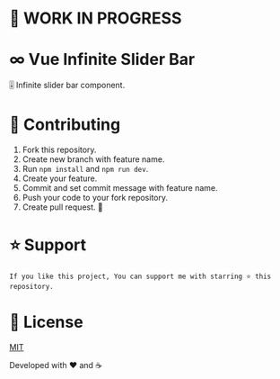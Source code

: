 # 🚧 WORK IN PROGRESS

# ∞ Vue Infinite Slider Bar

🎚 Infinite slider bar component.

# 🤝 Contributing
1. Fork this repository.
2. Create new branch with feature name.
3. Run `npm install` and `npm run dev`.
4. Create your feature.
5. Commit and set commit message with feature name.
6. Push your code to your fork repository.
7. Create pull request. 🙂

# ⭐️ Support

```
If you like this project, You can support me with starring ⭐ this repository.
```

# 📄 License

[MIT](LICENSE)

Developed with ❤️ and ☕️ 
